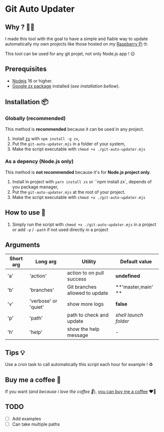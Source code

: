 # Git Auto Updater

## Why ? 🤷‍♂️

I made this tool with the goal to have a simple and fiable way to update automatically my own projects like those hosted on my [Raspberry Pi](https://amzn.to/3PWeLRE) 🤓.

This tool can be used for any git projet, not only Node.js app ! 😉

## Prerequisites

- [Nodejs](https://nodejs.org/en/) 16 or higher.
- [Google zx package](https://github.com/google/zx) installed (_see installation bellow_).

## Installation 📦

### Globally (recommended)

This method is **recommended** because it can be used in any project.

1. Install [zx](https://github.com/google/zx) with `npm install -g zx`,
2. Put the `git-auto-updater.mjs` in a folder of your system,
3. Make the script executable with `chmod +x ./git-auto-updater.mjs`

### As a depency (Node.js  only)

This method is **not recommended** because it's for **Node.js project only**.

1. Install in project with `yarn install zx` or ``npm install zx`, depends of you package manager,
2. Put the `git-auto-updater.mjs` at the root of your project.
3. Make the script executable with `chmod +x ./git-auto-updater.mjs`

## How to use 🙂

1. Simply run the script with  `chmod +x ./git-auto-updater.mjs` in a project or add `-p` / `-path` if not used directly in a project

## Arguments

| Short arg | Long arg           | Utility                        | Default value         |
| ----------- | -------------------- | ------------------------------ | --------------------- |
| 'a'         | 'action'             | action to on pull success      | **undefined**         |
| 'b'         | 'branches'           | Git branches allowed to update | **'master,main' **    |
| 'v'         | 'verbose' or 'quiet' | show more logs                 | **false**             |
| 'p'         | 'path'               | path to check and update       | _shell launch folder_ |
| 'h'         | 'help'               | show the help message          | -                     |

## Tips 💡

Use a cron task to call automatically this script each hour for example ! ♻️

## Buy me a coffee 🍵

If you want (_and because i love the coffee 🥰_), [you can buy me a coffee](https://www.buymeacoffee.com/suniron) ❤️‍🔥

## TODO

- [ ] Add examples
- [ ] Can take multiple paths
